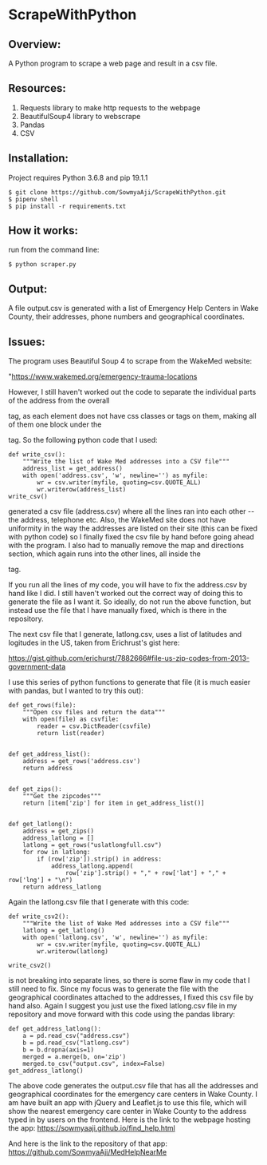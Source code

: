 # ScrapeWithPython

## Overview:

A Python program to scrape a web page and result in a csv file. 

## Resources:

1. Requests library to make http requests to the webpage
2. BeautifulSoup4 library to webscrape
3. Pandas
3. CSV

## Installation:
Project requires Python 3.6.8 and pip 19.1.1

```
$ git clone https://github.com/SowmyaAji/ScrapeWithPython.git
$ pipenv shell
$ pip install -r requirements.txt

```
## How it works:

run from the command line:

```
$ python scraper.py

```

## Output:

A file output.csv is generated with a list of Emergency Help Centers in Wake County, their addresses,
phone numbers and geographical coordinates. 

## Issues:

The program uses Beautiful Soup 4 to scrape from the WakeMed website:

"https://www.wakemed.org/emergency-trauma-locations

However, I still haven't worked out the code to separate the individual parts of the address from
the overall <p> tag, as each element does not have css classes or tags on them, making all of them one 
block under the <p> tag. So the following python code that I used:

```
def write_csv():
    """Write the list of Wake Med addresses into a CSV file"""
    address_list = get_address()
    with open('address.csv', 'w', newline='') as myfile:
        wr = csv.writer(myfile, quoting=csv.QUOTE_ALL)
        wr.writerow(address_list)
write_csv()

```

generated a csv file (address.csv) where all the lines ran into each other -- the address, telephone etc. Also, the WakeMed site does not have uniformity in the way the addresses are listed on their site (this can be fixed with python code) so 
I finally fixed the csv file by hand before going ahead with the program. I also had to manually remove the map and directions section, which again runs into the other lines, all inside the <p> tag. 

If you run all the lines of my code, you will have to fix the address.csv by hand like I did. I still haven't worked out the correct way of doing this to generate the file as I want it. So ideally, do not run the above function, but instead use the file that I have manually fixed, which is there in the repository.

The next csv file that I generate, latlong.csv, uses a list of latitudes and logitudes in the US, taken from Erichrust's gist here:

https://gist.github.com/erichurst/7882666#file-us-zip-codes-from-2013-government-data

I use this series of python functions to generate that file (it is much easier with pandas, but I wanted to try this out):

```
def get_rows(file):
    """Open csv files and return the data"""
    with open(file) as csvfile:
        reader = csv.DictReader(csvfile)
        return list(reader)


def get_address_list():
    address = get_rows('address.csv')
    return address


def get_zips():
    """Get the zipcodes"""
    return [item['zip'] for item in get_address_list()]


def get_latlong():
    address = get_zips()
    address_latlong = []
    latlong = get_rows("uslatlongfull.csv")
    for row in latlong:
        if (row['zip']).strip() in address:
            address_latlong.append(
                row['zip'].strip() + "," + row['lat'] + "," + row['lng'] + "\n")
    return address_latlong
```

Again the latlong.csv file that I generate with this code:

```
def write_csv2():
    """Write the list of Wake Med addresses into a CSV file"""
    latlong = get_latlong()
    with open('latlong.csv', 'w', newline='') as myfile:
        wr = csv.writer(myfile, quoting=csv.QUOTE_ALL)
        wr.writerow(latlong)

write_csv2()
```

is not breaking into separate lines, so there is some flaw in my code that I still need to fix. Since my focus was
to generate the file with the geographical coordinates attached to the addresses, I fixed this csv file by hand also. Again I suggest you just use the fixed latlong.csv file in my repository and move forward with this code using the pandas library:


```
def get_address_latlong():
    a = pd.read_csv("address.csv")
    b = pd.read_csv("latlong.csv")
    b = b.dropna(axis=1)
    merged = a.merge(b, on='zip')
    merged.to_csv("output.csv", index=False)
get_address_latlong()

```

The above code generates the output.csv file that has all the addresses and geographical coordinates for the emergency care centers in Wake County. I am have built an app with jQuery and Leaflet.js to use this file, which will show the nearest emergency care center in Wake County to the address typed in by users on the frontend. Here is the link to the webpage hosting the app: https://sowmyaaji.github.io/find_help.html

And here is the link to the repository of that app: https://github.com/SowmyaAji/MedHelpNearMe





